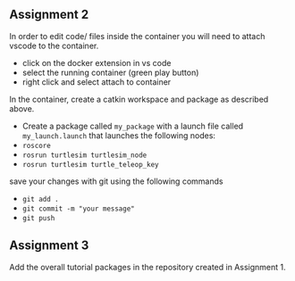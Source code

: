 ## Assignment 2

In order to edit code/ files inside the container you will need to attach vscode to the container.

- click on the docker extension in vs code
- select the running container (green play button)
- right click and select attach to container

In the container, create a catkin workspace and package as described above.

- Create a package called `my_package` with a launch file called `my_launch.launch` that launches the following nodes:
- `roscore`
- `rosrun turtlesim turtlesim_node`
- `rosrun turtlesim turtle_teleop_key`

save your changes with git using the following commands

- `git add .`
- `git commit -m "your message"`
- `git push`

## Assignment 3

Add the overall tutorial packages in the repository created in Assignment 1.
